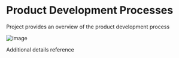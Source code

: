 # Product Development Processes

Project provides an overview of the product development process 

![image](ProductDevelopmentProcesses)

Additional details reference
